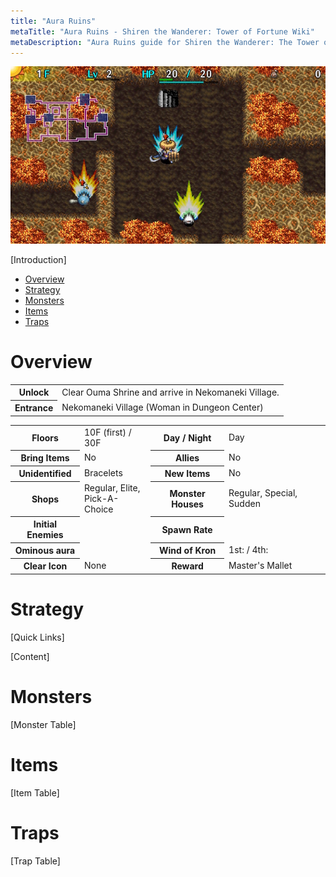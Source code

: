 ```yaml
---
title: "Aura Ruins"
metaTitle: "Aura Ruins - Shiren the Wanderer: Tower of Fortune Wiki"
metaDescription: "Aura Ruins guide for Shiren the Wanderer: The Tower of Fortune and the Dice of Fate."
---
```

<div class="pageTopImage screenshot">
  <img src="../images/overworld/aura_ruins.jpg"/>
</div>

[Introduction]

<ul class="quickLinksUL">
  <li><a href="#overview">Overview</a></li>
  <li><a href="#strategy">Strategy</a></li>
  <li><a href="#monsters">Monsters</a></li>
  <li><a href="#items">Items</a></li>
  <li><a href="#traps">Traps</a></li>
</ul>

# Overview

<table class="dungeonOverview">
  <tr>
    <th>Unlock</th>
    <td class="highlightYellow">Clear Ouma Shrine and arrive in Nekomaneki Village.</td>
  </tr>
  <tr>
    <th>Entrance</th>
    <td class="highlightYellow">Nekomaneki Village (Woman in Dungeon Center)</td>
  </tr>
</table>

<table class="dungeonTable">
  <tr>
    <th>Floors</th>
    <td>10F (first) / 30F</td>
    <th>Day / Night</th>
    <td>Day</td>
  </tr>
  <tr>
    <th>Bring Items</th>
    <td>No</td>
    <th>Allies</th>
    <td>No</td>
  </tr>
  <tr>
    <th>Unidentified</th>
    <td>Bracelets</td>
    <th>New Items</th>
    <td>No</td>
  </tr>
  <tr>
    <th>Shops</th>
    <td>Regular, Elite,<br/>Pick-A-Choice</td>
    <th>Monster Houses</th>
    <td>Regular, Special, Sudden</td>
  </tr>
  <tr>
    <th>Initial Enemies</th>
    <td></td>
    <th>Spawn Rate</th>
    <td></td>
  </tr>
  <tr>
    <th>Ominous aura</th>
    <td></td>
    <th>Wind of Kron</th>
    <td>1st:  / 4th: </td>
  </tr>
  <tr>
    <th>Clear Icon</th>
    <td>None</td>
    <th>Reward</th>
    <td>Master's Mallet</td>
  </tr>
</table>

# Strategy

[Quick Links]

[Content]

# Monsters

[Monster Table]

# Items

[Item Table]

# Traps

[Trap Table]
